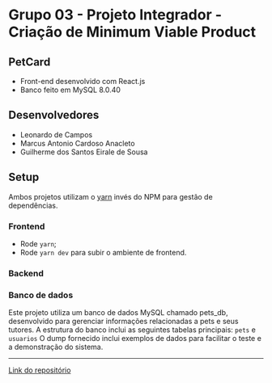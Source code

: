 # Grupo 03 - Projeto Integrador - Criação de Minimum Viable Product

## PetCard

- Front-end desenvolvido com React.js
- Banco feito em MySQL 8.0.40

## Desenvolvedores

- Leonardo de Campos
- Marcus Antonio Cardoso Anacleto
- Guilherme dos Santos Eirale de Sousa

## Setup

Ambos projetos utilizam o [yarn](https://yarnpkg.com/getting-started/install) invés do NPM para gestão de dependências.

### Frontend

- Rode `yarn`;
- Rode `yarn dev` para subir o ambiente de frontend.

### Backend

### Banco de dados

Este projeto utiliza um banco de dados MySQL chamado pets_db, desenvolvido para gerenciar informações relacionadas a pets e seus tutores. A estrutura do banco inclui as seguintes tabelas principais: `pets` e `usuarios`
O dump fornecido inclui exemplos de dados para facilitar o teste e a demonstração do sistema.


---

[Link do repositório](https://github.com/techmuha/pi-2024-sistema-web-mvp-grupo-03)
